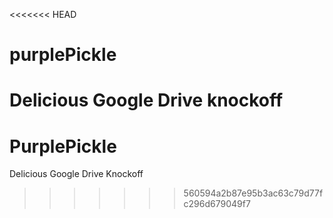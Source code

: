 <<<<<<< HEAD
# purplePickle
Delicious Google Drive knockoff
=======
# PurplePickle
Delicious Google Drive Knockoff
>>>>>>> 560594a2b87e95b3ac63c79d77fc296d679049f7
